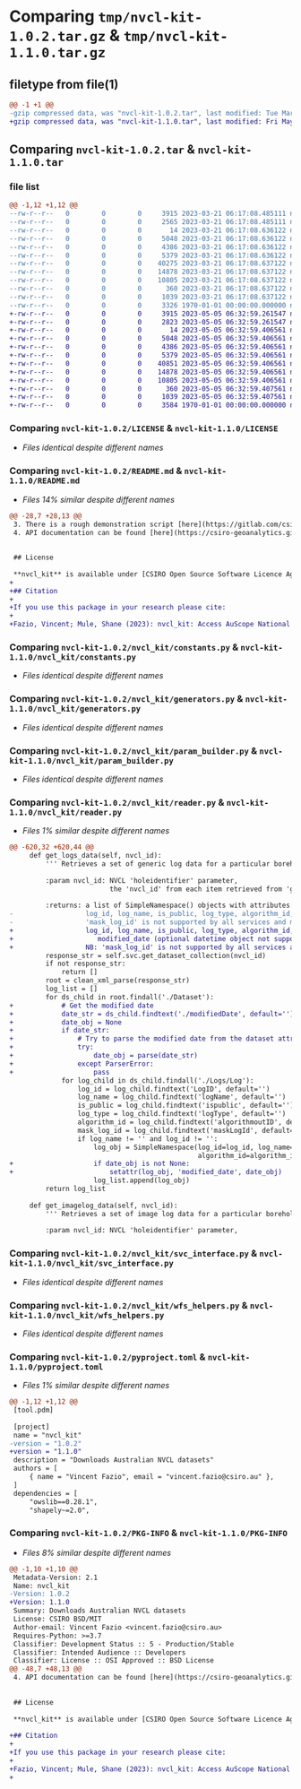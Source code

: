 # Comparing `tmp/nvcl-kit-1.0.2.tar.gz` & `tmp/nvcl-kit-1.1.0.tar.gz`

## filetype from file(1)

```diff
@@ -1 +1 @@
-gzip compressed data, was "nvcl-kit-1.0.2.tar", last modified: Tue Mar 21 06:17:35 2023, max compression
+gzip compressed data, was "nvcl-kit-1.1.0.tar", last modified: Fri May  5 06:33:24 2023, max compression
```

## Comparing `nvcl-kit-1.0.2.tar` & `nvcl-kit-1.1.0.tar`

### file list

```diff
@@ -1,12 +1,12 @@
--rw-r--r--   0        0        0     3915 2023-03-21 06:17:08.485111 nvcl-kit-1.0.2/LICENSE
--rw-r--r--   0        0        0     2565 2023-03-21 06:17:08.485111 nvcl-kit-1.0.2/README.md
--rw-r--r--   0        0        0       14 2023-03-21 06:17:08.636122 nvcl-kit-1.0.2/nvcl_kit/__init__.py
--rw-r--r--   0        0        0     5048 2023-03-21 06:17:08.636122 nvcl-kit-1.0.2/nvcl_kit/constants.py
--rw-r--r--   0        0        0     4386 2023-03-21 06:17:08.636122 nvcl-kit-1.0.2/nvcl_kit/generators.py
--rw-r--r--   0        0        0     5379 2023-03-21 06:17:08.636122 nvcl-kit-1.0.2/nvcl_kit/param_builder.py
--rw-r--r--   0        0        0    40275 2023-03-21 06:17:08.637122 nvcl-kit-1.0.2/nvcl_kit/reader.py
--rw-r--r--   0        0        0    14878 2023-03-21 06:17:08.637122 nvcl-kit-1.0.2/nvcl_kit/svc_interface.py
--rw-r--r--   0        0        0    10805 2023-03-21 06:17:08.637122 nvcl-kit-1.0.2/nvcl_kit/wfs_helpers.py
--rw-r--r--   0        0        0      360 2023-03-21 06:17:08.637122 nvcl-kit-1.0.2/nvcl_kit/xml_helpers.py
--rw-r--r--   0        0        0     1039 2023-03-21 06:17:08.637122 nvcl-kit-1.0.2/pyproject.toml
--rw-r--r--   0        0        0     3326 1970-01-01 00:00:00.000000 nvcl-kit-1.0.2/PKG-INFO
+-rw-r--r--   0        0        0     3915 2023-05-05 06:32:59.261547 nvcl-kit-1.1.0/LICENSE
+-rw-r--r--   0        0        0     2823 2023-05-05 06:32:59.261547 nvcl-kit-1.1.0/README.md
+-rw-r--r--   0        0        0       14 2023-05-05 06:32:59.406561 nvcl-kit-1.1.0/nvcl_kit/__init__.py
+-rw-r--r--   0        0        0     5048 2023-05-05 06:32:59.406561 nvcl-kit-1.1.0/nvcl_kit/constants.py
+-rw-r--r--   0        0        0     4386 2023-05-05 06:32:59.406561 nvcl-kit-1.1.0/nvcl_kit/generators.py
+-rw-r--r--   0        0        0     5379 2023-05-05 06:32:59.406561 nvcl-kit-1.1.0/nvcl_kit/param_builder.py
+-rw-r--r--   0        0        0    40851 2023-05-05 06:32:59.406561 nvcl-kit-1.1.0/nvcl_kit/reader.py
+-rw-r--r--   0        0        0    14878 2023-05-05 06:32:59.406561 nvcl-kit-1.1.0/nvcl_kit/svc_interface.py
+-rw-r--r--   0        0        0    10805 2023-05-05 06:32:59.406561 nvcl-kit-1.1.0/nvcl_kit/wfs_helpers.py
+-rw-r--r--   0        0        0      360 2023-05-05 06:32:59.407561 nvcl-kit-1.1.0/nvcl_kit/xml_helpers.py
+-rw-r--r--   0        0        0     1039 2023-05-05 06:32:59.407561 nvcl-kit-1.1.0/pyproject.toml
+-rw-r--r--   0        0        0     3584 1970-01-01 00:00:00.000000 nvcl-kit-1.1.0/PKG-INFO
```

### Comparing `nvcl-kit-1.0.2/LICENSE` & `nvcl-kit-1.1.0/LICENSE`

 * *Files identical despite different names*

### Comparing `nvcl-kit-1.0.2/README.md` & `nvcl-kit-1.1.0/README.md`

 * *Files 14% similar despite different names*

```diff
@@ -28,7 +28,13 @@
 3. There is a rough demonstration script [here](https://gitlab.com/csiro-geoanalytics/python-shared/nvcl_kit/-/blob/master/demo.py)
 4. API documentation can be found [here](https://csiro-geoanalytics.gitlab.io/python-shared/nvcl_kit)
 
 
 ## License
 
 **nvcl_kit** is available under [CSIRO Open Source Software Licence Agreement](LICENSE) (variation of the BSD / MIT License)
+
+## Citation
+
+If you use this package in your research please cite:
+
+Fazio, Vincent; Mule, Shane (2023): nvcl_kit: Access AuScope National Virtual Core Library (NVCL) data services. CSIRO. Service Collection. http://hdl.handle.net/102.100.100/480016?index=1
```

### Comparing `nvcl-kit-1.0.2/nvcl_kit/constants.py` & `nvcl-kit-1.1.0/nvcl_kit/constants.py`

 * *Files identical despite different names*

### Comparing `nvcl-kit-1.0.2/nvcl_kit/generators.py` & `nvcl-kit-1.1.0/nvcl_kit/generators.py`

 * *Files identical despite different names*

### Comparing `nvcl-kit-1.0.2/nvcl_kit/param_builder.py` & `nvcl-kit-1.1.0/nvcl_kit/param_builder.py`

 * *Files identical despite different names*

### Comparing `nvcl-kit-1.0.2/nvcl_kit/reader.py` & `nvcl-kit-1.1.0/nvcl_kit/reader.py`

 * *Files 1% similar despite different names*

```diff
@@ -620,32 +620,44 @@
     def get_logs_data(self, nvcl_id):
         ''' Retrieves a set of generic log data for a particular borehole, given an nvcl id
 
         :param nvcl_id: NVCL 'holeidentifier' parameter,
                         the 'nvcl_id' from each item retrieved from 'get_feature_list()' or 'get_nvcl_id_list()'
 
         :returns: a list of SimpleNamespace() objects with attributes:
-                  log_id, log_name, is_public, log_type, algorithm_id, mask_log_id
-                  'mask_log_id' is not supported by all services and may be an empty string'''
+                  log_id, log_name, is_public, log_type, algorithm_id, mask_log_id,
+                     modified_date (optional datetime object not supported by all services)
+                  NB: 'mask_log_id' is not supported by all services and may be an empty string'''
         response_str = self.svc.get_dataset_collection(nvcl_id)
         if not response_str:
             return []
         root = clean_xml_parse(response_str)
         log_list = []
         for ds_child in root.findall('./Dataset'):
+            # Get the modified date
+            date_str = ds_child.findtext('./modifiedDate', default='')
+            date_obj = None
+            if date_str:
+                # Try to parse the modified date from the dataset attributes
+                try:
+                    date_obj = parse(date_str)
+                except ParserError:
+                    pass
             for log_child in ds_child.findall('./Logs/Log'):
                 log_id = log_child.findtext('LogID', default='')
                 log_name = log_child.findtext('logName', default='')
                 is_public = log_child.findtext('ispublic', default='')
                 log_type = log_child.findtext('logType', default='')
                 algorithm_id = log_child.findtext('algorithmoutID', default='')
                 mask_log_id = log_child.findtext('maskLogId', default='')
                 if log_name != '' and log_id != '':
                     log_obj = SimpleNamespace(log_id=log_id, log_name=log_name, is_public=is_public, log_type=log_type,
                                               algorithm_id=algorithm_id, mask_log_id=mask_log_id)
+                    if date_obj is not None:
+                        setattr(log_obj, 'modified_date', date_obj)
                     log_list.append(log_obj)
         return log_list
 
     def get_imagelog_data(self, nvcl_id):
         ''' Retrieves a set of image log data for a particular borehole
 
         :param nvcl_id: NVCL 'holeidentifier' parameter,
```

### Comparing `nvcl-kit-1.0.2/nvcl_kit/svc_interface.py` & `nvcl-kit-1.1.0/nvcl_kit/svc_interface.py`

 * *Files identical despite different names*

### Comparing `nvcl-kit-1.0.2/nvcl_kit/wfs_helpers.py` & `nvcl-kit-1.1.0/nvcl_kit/wfs_helpers.py`

 * *Files identical despite different names*

### Comparing `nvcl-kit-1.0.2/pyproject.toml` & `nvcl-kit-1.1.0/pyproject.toml`

 * *Files 1% similar despite different names*

```diff
@@ -1,12 +1,12 @@
 [tool.pdm]
 
 [project]
 name = "nvcl_kit"
-version = "1.0.2"
+version = "1.1.0"
 description = "Downloads Australian NVCL datasets"
 authors = [
     { name = "Vincent Fazio", email = "vincent.fazio@csiro.au" },
 ]
 dependencies = [
     "owslib==0.28.1",
     "shapely~=2.0",
```

### Comparing `nvcl-kit-1.0.2/PKG-INFO` & `nvcl-kit-1.1.0/PKG-INFO`

 * *Files 8% similar despite different names*

```diff
@@ -1,10 +1,10 @@
 Metadata-Version: 2.1
 Name: nvcl_kit
-Version: 1.0.2
+Version: 1.1.0
 Summary: Downloads Australian NVCL datasets
 License: CSIRO BSD/MIT
 Author-email: Vincent Fazio <vincent.fazio@csiro.au>
 Requires-Python: >=3.7
 Classifier: Development Status :: 5 - Production/Stable
 Classifier: Intended Audience :: Developers
 Classifier: License :: OSI Approved :: BSD License
@@ -48,7 +48,13 @@
 4. API documentation can be found [here](https://csiro-geoanalytics.gitlab.io/python-shared/nvcl_kit)
 
 
 ## License
 
 **nvcl_kit** is available under [CSIRO Open Source Software Licence Agreement](LICENSE) (variation of the BSD / MIT License)
 
+## Citation
+
+If you use this package in your research please cite:
+
+Fazio, Vincent; Mule, Shane (2023): nvcl_kit: Access AuScope National Virtual Core Library (NVCL) data services. CSIRO. Service Collection. http://hdl.handle.net/102.100.100/480016?index=1
+
```

